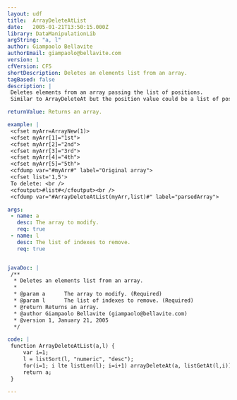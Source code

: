 ```yaml
---
layout: udf
title:  ArrayDeleteAtList
date:   2005-01-21T13:50:15.000Z
library: DataManipulationLib
argString: "a, l"
author: Giampaolo Bellavite
authorEmail: giampaolo@bellavite.com
version: 1
cfVersion: CF5
shortDescription: Deletes an elements list from an array.
tagBased: false
description: |
 Deletes elements from an array passing the list of positions.
 Similar to ArrayDeleteAt but the position value could be a list of positions.

returnValue: Returns an array.

example: |
 <cfset myArr=ArrayNew(1)>
 <cfset myArr[1]="1st">
 <cfset myArr[2]="2nd">
 <cfset myArr[3]="3rd">
 <cfset myArr[4]="4th">
 <cfset myArr[5]="5th">
 <cfdump var="#myArr#" label="Original array">
 <cfset list='1,5'>
 To delete: <br />
 <cfoutput>#list#</cfoutput><br />
 <cfdump var="#ArrayDeleteAtList(myArr,list)#" label="parsedArray">

args:
 - name: a
   desc: The array to modify.
   req: true
 - name: l
   desc: The list of indexes to remove.
   req: true


javaDoc: |
 /**
  * Deletes an elements list from an array.
  * 
  * @param a      The array to modify. (Required)
  * @param l      The list of indexes to remove. (Required)
  * @return Returns an array. 
  * @author Giampaolo Bellavite (giampaolo@bellavite.com) 
  * @version 1, January 21, 2005 
  */

code: |
 function ArrayDeleteAtList(a,l) {
     var i=1;
     l = listSort(l, "numeric", "desc");
     for(i=1; i lte listLen(l); i=i+1) arrayDeleteAt(a, listGetAt(l,i));
     return a;
 }

---
```


